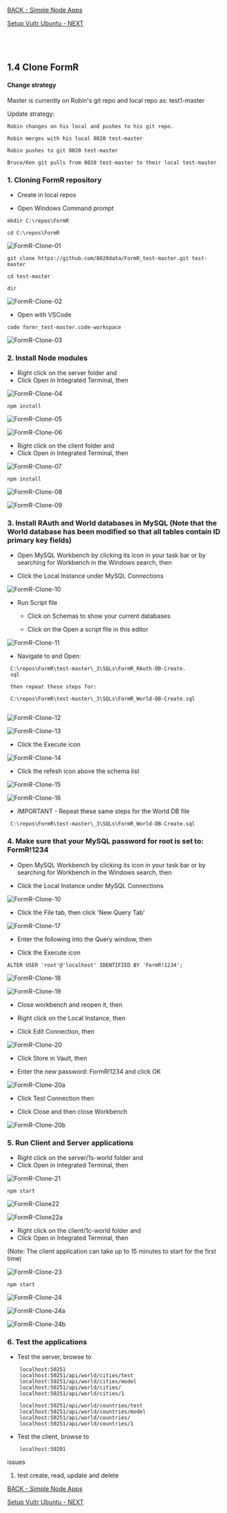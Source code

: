 
<!-- ------------------------------------------------------------------------- -->

<div class="page-back">

[BACK - Simple Node Apps](/Setup/fr0102_Simple-Node-Apps.md)
</div><div class="page-next">

[Setup Vultr Ubuntu - NEXT](/Setup/fr0301_Setup-Vultr-Ubuntu.md)
</div><div style="margin-top:35px">&nbsp;</div> 

<!-- ------------------------------------------------------------------------- -->

## 1.4 Clone FormR

#### Change strategy

Master is currently on Robin's git repo and local repo as:  test1-master

Update strategy:

```
Robin changes on his local and pushes to his git repo.

Robin merges with his local 8020 test-master

Robin pushes to git 8020 test-master

Bruce/Ken git pulls from 8020 test-master to their local test-master
```

### 1. Cloning FormR repository

- Create in local repos

- Open Windows Command prompt


```
mkdir C:\repos\FormR

cd C:\repos\FormR
```
 
![FormR-Clone-01](images/fr0103-FormR-Clone-01.png "FormR-Clone-01")
 
```
git clone https://github.com/8020data/FormR_test-master.git test-master

cd test-master

dir
```

![FormR-Clone-02](images/fr0103-FormR-Clone-02.png "FormR-Clone-02")

- Open with VSCode

```
code formr_test-master.code-workspace
```
 
![FormR-Clone-03](images/fr0103-FormR-Clone-03.png "FormR-Clone-03")

### 2. Install Node modules

- Right click on the server folder and
- Click Open in Integrated Terminal, then 

![FormR-Clone-04](images/fr0103-FormR-Clone-04.png "FormR-Clone-04")

```
npm install
```

![FormR-Clone-05](images/fr0103-FormR-Clone-05.png "FormR-Clone-05")


![FormR-Clone-06](images/fr0103-FormR-Clone-06.png "FormR-Clone-06")

- Right click on the client folder and
- Click Open in Integrated Terminal, then 

![FormR-Clone-07](images/fr0103-FormR-Clone-07.png "FormR-Clone-07")

```
npm install 
```

![FormR-Clone-08](images/fr0103-FormR-Clone-08.png "FormR-Clone-08")

![FormR-Clone-09](images/fr0103-FormR-Clone-09.png "FormR-Clone-09")


### 3. Install RAuth and World databases in MySQL (Note that the World database has been modified so that all tables contain ID primary key fields)

- Open MySQL Workbench by clicking its icon in your task bar or by searching for Workbench in the Windows search, then

- Click the Local Instance under MySQL Connections

![FormR-Clone-10](images/fr0103-FormR-Clone-10.png "FormR-Clone-10")

- Run Script file

    - Click on Schemas to show your current databases

    - Click on the Open a script file in this editor


![FormR-Clone-11](images/fr0103-FormR-Clone-11.png "FormR-Clone-11")

- Navigate to and Open: 

```
 C:\repos\FormR\test-master\_3\SQLs\FormR_RAuth-DB-Create.
 sql

 then repeat these steps for:

 C:\repos\FormR\test-master\_3\SQLs\FormR_World-DB-Create.sql
 
```

![FormR-Clone-12](images/fr0103-FormR-Clone-12.png "FormR-Clone-12") 

![FormR-Clone-13](images/fr0103-FormR-Clone-13.png "FormR-Clone-13")

- Click the Execute icon

![FormR-Clone-14](images/fr0103-FormR-Clone-14.png "FormR-Clone-14")

- Click the refesh icon above the schema list

![FormR-Clone-15](images/fr0103-FormR-Clone-15.png "FormR-Clone-15")

![FormR-Clone-16](images/fr0103-FormR-Clone-16.png "FormR-Clone-16")

- IMPORTANT - Repeat these same steps for the World DB file

```
 C:\repos\FormR\test-master\_3\SQLs\FormR_World-DB-Create.sql
```

### 4. Make sure that your MySQL password for root  is set to:  FormR!1234

- Open MySQL Workbench by clicking its icon in your task bar or by searching for Workbench in the Windows search, then

- Click the Local Instance under MySQL Connections

![FormR-Clone-10](images/fr0103-FormR-Clone-10.png "FormR-Clone-10")

- Click the File tab, then click 'New Query Tab'

![FormR-Clone-17](images/fr0103-FormR-Clone-17.png "FormR-Clone-17") 

- Enter the following into the Query window, then

- Click the Execute icon

```
ALTER USER 'root'@'localhost' IDENTIFIED BY 'FormR!1234';
```

![FormR-Clone-18](images/fr0103-FormR-Clone-18.png "FormR-Clone-18")

![FormR-Clone-19](images/fr0103-FormR-Clone-19.png "FormR-Clone-19")

- Close workbench and reopen it, then

- Right click on the Local Instance, then

- Click Edit Connection, then

![FormR-Clone-20](images/fr0103-FormR-Clone-20.png "FormR-Clone-20")

- Click Store in Vault, then

- Enter the new password: FormR!1234 and click OK

![FormR-Clone-20a](images/fr0103-FormR-Clone-20a.png "FormR-Clone-20a")

- Click Test Connection then

- Click Close and then close Workbench

![FormR-Clone-20b](images/fr0103-FormR-Clone-20b.png "FormR-Clone-20b")

 ### 5. Run Client and Server applications

- Right click on the server/1s-world folder and
- Click Open in Integrated Terminal, then 

![FormR-Clone-21](images/fr0103-FormR-Clone-21.png "FormR-Clone-21") 

```
npm start
```

![FormR-Clone22](images/fr0103-FormR-Clone-22.png "FormR-Clone-22")

![FormR-Clone22a](images/fr0103-FormR-Clone-22a.png "FormR-Clone-22a")

- Right click on the client/1c-world folder and
- Click Open in Integrated Terminal, then 

(Note: The client application can take up to 15 minutes to start for the first time)

![FormR-Clone-23](images/fr0103-FormR-Clone-23.png "FormR-Clone-23")

```
npm start
```

![FormR-Clone-24](images/fr0103-FormR-Clone-24.png "FormR-Clone-24")

![FormR-Clone-24a](images/fr0103-FormR-Clone-24a.png "FormR-Clone-24a")

![FormR-Clone-24b](images/fr0103-FormR-Clone-24b.png "FormR-Clone-24b")

### 6. Test the applications

- Test the server, browse to

```
    localhost:50251
    localhost:50251/api/world/cities/test
    localhost:50251/api/world/cities/model
    localhost:50251/api/world/cities/
    localhost:50251/api/world/cities/1

    localhost:50251/api/world/countries/test
    localhost:50251/api/world/countries/model
    localhost:50251/api/world/countries/
    localhost:50251/api/world/countries/1
```

- Test the client, browse to

```
    localhost:50201
```

issues

1. test create, read, update and delete


<!-- ------------------------------------------------------------------------- -->

<div class="page-back">

[BACK - Simple Node Apps](/Setup/fr0102_Simple-Node-Apps.md)
</div><div class="page-next">

[Setup Vultr Ubuntu - NEXT](/Setup/fr0301_Setup-Vultr-Ubuntu.md)
</div>

